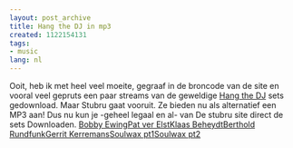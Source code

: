 ```yaml
---
layout: post_archive
title: Hang the DJ in mp3
created: 1122154131
tags:
- music
lang: nl
---
```

Ooit, heb ik met heel veel moeite, gegraaf in de broncode van de site en vooral veel gepruts een paar streams van de geweldige [Hang the DJ](http://www.stubru.be/stubru_master/programmas/hang_the_dj/home/) sets gedownload. Maar Stubru gaat vooruit. Ze bieden nu als alternatief een MP3 aan! Dus nu kun je -geheel legaal en al- van De stubru site direct de sets Downloaden. [Bobby Ewing](http://mp3.streampower.be/vrt/stubru/41_hangtheyear2004_bobbyewing-hi.mp3)[Pat ver Elst](http://mp3.streampower.be/vrt/stubru/41_hangtheyear2004_patverelst-hi.mp3)[Klaas Beheydt](http://mp3.streampower.be/vrt/stubru/41_hangtheyear2004_klaas-hi.mp3)[Berthold Rundfunk](http://mp3.streampower.be/vrt/stubru/41_hangtheyear2004_bertholdrundfunk-hi.mp3)[Gerrit Kerremans](http://mp3.streampower.be/vrt/stubru/41_hangtheyear2004_gerrit-hi.mp3)[Soulwax pt1](http://mp3.streampower.be/vrt/stubru/41_hangtheyear2004_soulwax1-hi.mp3)[Soulwax pt2](http://mp3.streampower.be/vrt/stubru/41_hangtheyear2004_soulwax2-hi.mp3)
